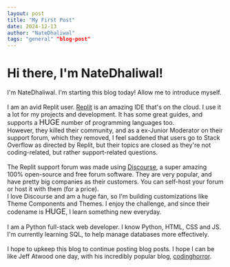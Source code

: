 ```yaml
---
layout: post
title: "My First Post"
date: 2024-12-13
author: "NateDhaliwal"
tags: "general" "blog-post"
---
```


<h1>Hi there, I'm NateDhaliwal!</h1>

I'm NateDhaliwal. I'm starting this blog today! Allow me to introduce myself.
<br><br>
I am an avid Replit user. [Replit](https://replit.com) is an amazing IDE that's on the cloud. I use it a lot for my projects and development. It has some great guides, and supports a <big>HUGE</big> number of programming languages too. <br>
However, they killed their community, and as a ex-Junior Moderator on their support forum, which they removed, I feel saddened that users go to Stack Overflow as directed by Replit, but their topics are closed as they're not coding-related, but rather support-related questions.
<br><br>
The Replit support forum was made using [Discourse](https://discourse.org), a super amazing 100% open-source and free forum software. They are very popular, and have pretty big companies as their customers. You can self-host your forum or host it with them (for a price). <br>
I love Discourse and am a huge fan, so I'm building customizations like Theme Components and Themes. I enjoy the challenge, and since their codename is <big>HUGE</big>, I learn something new everyday.
<br><br>
I am a Python full-stack web developer. I know Python, HTML, CSS and JS. I'm currently learning SQL, to help manage databases more effectively.
<br><br>
I hope to upkeep this blog to continue posting blog posts. I hope I can be like Jeff Atwood one day, with his incredibly popular blog, [codinghorror](https://blog.codinghorror.com/).
